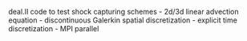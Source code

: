 deal.II code to test shock capturing schemes
	- 2d/3d linear advection equation
	- discontinuous Galerkin spatial discretization
	- explicit time discretization
	- MPI parallel
